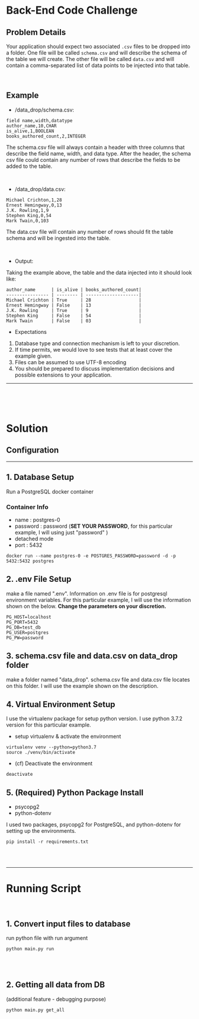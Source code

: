 # Back-End Code Challenge


## Problem Details

Your application should expect two associated `.csv` files to be dropped into a folder. One file will be called `schema.csv` and will describe the schema of the table we will create. The other file will be called `data.csv` and will contain a comma-separated list of data points to be injected into that table.

<br />

## Example

- /data_drop/schema.csv:
```
field name,width,datatype
author_name,10,CHAR
is_alive,1,BOOLEAN
books_authored_count,2,INTEGER
```

The schema.csv file will always contain a header with three columns that describe the field name, width, and data type. After the header, the schema csv file could contain any number of rows that describe the fields to be added to the table.

<br />

- /data_drop/data.csv:
```
Michael Crichton,1,28
Ernest Hemingway,0,13
J.K. Rowling,1,9
Stephen King,0,54
Mark Twain,0,103
```

The data.csv file will contain any number of rows should fit the table schema and will be ingested into the table.

<br />

- Output:

Taking the example above, the table and the data injected into it should look like:
```
author_name      | is_alive | books_authored_count| 
---------------- | -------- | --------------------|
Michael Crichton | True     | 28                  |        
Ernest Hemingway | False    | 13                  |
J.K. Rowling     | True     | 9                   |
Stephen King     | False    | 54                  |
Mark Twain       | False    | 03                  |
```

- Expectations
1. Database type and connection mechanism is left to your discretion.
2. If time permits, we would love to see tests that at least cover the example given.
3. Files can be assumed to use UTF-8 encoding
4. You should be prepared to discuss implementation decisions and possible extensions to your application.

<hr />

<br /><br /><br />


# Solution

## Configuration
<hr />

## 1. Database Setup
Run a PostgreSQL docker container  

### Container Info
- name : postgres-0
- password : password (**SET YOUR PASSWORD**, for this particular example, I will using just "password" )
- detached mode
- port : 5432

```
docker run --name postgres-0 -e POSTGRES_PASSWORD=password -d -p 5432:5432 postgres
```

## 2. .env File Setup

make a file named ".env". Information on .env file is for postgresql environment variables. For this particular example, I will use the information shown on the below. **Change the parameters on your discretion.**

```
PG_HOST=localhost
PG_PORT=5432
PG_DB=test_db
PG_USER=postgres
PG_PW=password
```

## 3. schema.csv file and data.csv on data_drop folder

make a folder named "data_drop". schema.csv file and data.csv file locates on this folder. I will use the example shown on the description.


## 4. Virtual Environment Setup

I use the virtualenv package for setup python version. I use python 3.7.2 version for this particular example.

* setup virtualenv & activate the environment
```
virtualenv venv --python=python3.7
source ./venv/bin/activate
```

* (cf) Deactivate the environment
```
deactivate
```

## 5. (Required) Python Package Install

- psycopg2
- python-dotenv

I used two packages, psycopg2 for PostgreSQL, and python-dotenv for setting up the environments.

```
pip install -r requirements.txt
```

<br /><br />

<hr />

# Running Script

<br />

## 1. Convert input files to database
run python file with run argument
```
python main.py run
```

<br /><br />

## 2. Getting all data from DB
(additional feature - debugging purpose)  

```
python main.py get_all
```